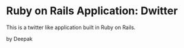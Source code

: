 # Ruby on Rails Application: Dwitter

This is a twitter like application built in Ruby on Rails.

by Deepak